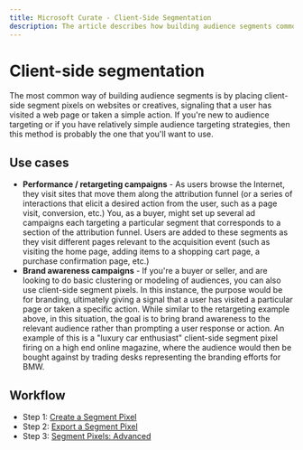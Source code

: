 ```yaml
---
title: Microsoft Curate - Client-Side Segmentation
description: The article describes how building audience segments commonly involves placing client-side segment pixels on websites or creatives to track when a user visits a webpage or takes specific actions.
---
```

# Client-side segmentation

The most common way of building audience segments is by placing client-side segment pixels on websites or creatives, signaling that a user has visited a web page or taken a simple action. If you're new to audience targeting or if you have relatively simple audience targeting strategies, then this method is probably the one that you'll want to use.

## Use cases

- **Performance / retargeting campaigns** - As users browse the Internet, they visit sites that move them along the attribution funnel (or a series of interactions that elicit a desired action from the user,  such as a page visit, conversion, etc.) You, as a buyer, might set up several ad campaigns each targeting a particular segment that corresponds to a section of the attribution funnel. Users are added to these segments as they visit different pages relevant to the acquisition event (such as visiting the home page, adding items to a shopping cart page, a purchase confirmation page, etc.)
- **Brand awareness campaigns** - If you're a buyer or seller, and are looking to do basic clustering or modeling of audiences, you can also use client-side segment pixels. In this instance, the purpose would be for branding, ultimately giving a signal that a user has visited a particular page or taken a specific action. While similar to the retargeting example above, in this situation, the goal is to bring brand awareness to the relevant audience rather than prompting a user response or action. An example of this is a "luxury car enthusiast" client-side segment pixel firing on a high end online magazine, where the audience would then be bought against by trading desks representing the branding efforts for BMW.

## Workflow

- Step 1: [Create a Segment Pixel](create-a-segment-pixel.md)
- Step 2: [Export a Segment Pixel](export-a-segment-pixel.md)
- Step 3: [Segment Pixels: Advanced](segment-pixels-advanced.md)
